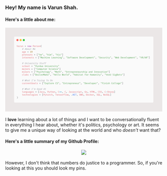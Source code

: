 ### Hey! My name is Varun Shah.
#### Here's a little about me:

<p align="center">
  <img src="/carbon.png">
</p>

I **love** learning about a lot of things and I want to be conversationally fluent in everything I hear about, whether it's politics, psychology or art. It seems to give me a unique way of looking at the world and who _doesn't_ want that?

#### Here's a little summary of my Github Profile:

<p align="center">
  <img src="https://github-readme-stats.vercel.app/api?username=vsarunhah&count_private=true&hide=stars&show_icons=true&theme=buefy&hide_rank=true">
</p>

However, I don't think that numbers do justice to a programmer. So, if you're looking at this you should look my pins.
